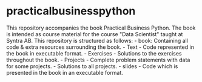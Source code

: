 # practicalbusinesspython
This repository accompanies the book Practical Business Python.
The book is intended as course material for the course "Data Scientist" taught at Syntra AB.
This repository is structured as follows:
    - book: Containing all code & extra resources surrounding the book.
        - Text
            - Code represented in the book in executable format.
        - Exercises
            - Solutions to the exercises throughout the book.
        - Projects
            - Complete problem statements with data for some projects.
            - Solutions to all projects.
    - slides
        - Code which is presented in the book in an executable format.


